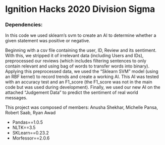 # Ignition Hacks 2020 Division Sigma

<h3>Dependencies:</h3>

In this code we used sklearn’s svm to create an AI to determine whether a given statement was positive or negative.

Beginning with a csv file containing the user, ID, Review and its sentiment. With this, we stripped it of irrelevant data (including Users and IDs), preprocessed our reviews (which includes filtering sentences to only contain relevant and using bag of words to transfer words into binary). Applying this preprocessed data, we used the “Sklearn SVM” model (using an RBF kernel) to record trends and create a working AI. This AI was tested with an accuracy test and an F1_score (the F1_score was not in the main code but was used during development). Finally, we used our new AI on the attached “Judgement Data” to predict the sentiment of real world messages.

This project was composed of members: Anusha Shekhar, Michelle Pansa, Robert Saab, Ryan Awad

 - Pandas==1.0.5
 - NLTK==3.5
 - SKLearn==0.23.2
 - Morfessor==2.0.6
